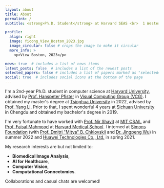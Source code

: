 ```yaml
---
layout: about
title: About
permalink: /
subtitle: <strong>Ph.D. Student</strong> at Harvard SEAS <br>  1 Western Ave, Boston, MA 02163, USA

profile:
  align: right
  image: Yicong_View_Boston_2023.jpg
  image_circular: false # crops the image to make it circular
  more_info: >
    <p>View Boston, 2023</p>

news: true  # includes a list of news items
latest_posts: false  # includes a list of the newest posts
selected_papers: false # includes a list of papers marked as "selected={true}"
social: true  # includes social icons at the bottom of the page
---
```


I'm a 2nd-year Ph.D. student in computer science at [Harvard University](https://www.harvard.edu/), advised by [Prof. Hanspeter Pfister](https://scholar.google.com/citations?user=VWX-GMAAAAAJ&hl=en) in [Visual Computing Group (VCG)](https://vcg.seas.harvard.edu/). I obtained my master's degree at [Tsinghua University](https://www.tsinghua.edu.cn/en/) in 2022, advised by [Prof. Yang Li](http://yangli-feasibility.com/home/). Prior to that, I spent wonderful 4 years at [Sichuan University](https://en.scu.edu.cn/) in Chengdu and obtained my bachelor's degree in 2019.

I'm very fortunate to have worked with [Prof. Nir Shavit](https://people.csail.mit.edu/shanir/) at [MIT CSAIL](https://www.csail.mit.edu/) and [Prof. Faisal Mahmood](https://faisal.ai/) at [Harvard Medical School](https://hms.harvard.edu/). I interned at [Simons Foundation](https://www.simonsfoundation.org/) (with [Prof. Dmitri "Mitya" B. Chklovskii](https://neural-circuits-and-algorithms.github.io/) and [Dr. Jingpeng Wu](https://www.simonsfoundation.org/people/jingpeng-wu/)) in summer 2022 and [Huawei Technologies Co., Ltd.](https://www.huawei.com/en/) in spring 2021. 

My research interests are but not limited to:
* **Biomedical Image Analysis**,
* **AI for Healthcare**,
* **Computer Vision**,
* **Computational Connectomics**.

Collaborations and casual chats are welcomed!